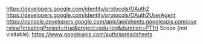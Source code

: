 https://developers.google.com/identity/protocols/OAuth2
https://developers.google.com/identity/protocols/OAuth2UserAgent
https://console.developers.google.com/apis/api/sheets.googleapis.com/overview?creatingProject=true&project=pdu-log&duration=PT1H
Scope (not visitable): https://www.googleapis.com/auth/spreadsheets
